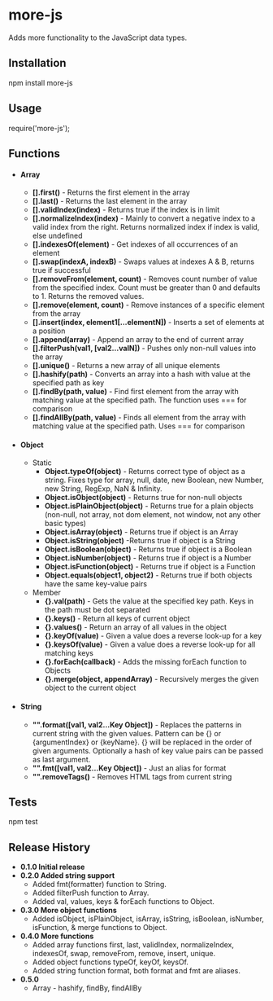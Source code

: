 # more-js

Adds more functionality to the JavaScript data types.

## Installation

  npm install more-js

## Usage

  require('more-js');

## Functions

* #### Array
  * **[].first()** - Returns the first element in the array
  * **[].last()** - Returns the last element in the array
  * **[].validIndex(index)** - Returns true if the index is in limit
  * **[].normalizeIndex(index)** - Mainly to convert a negative index to a valid index from the right. Returns normalized index if index is valid, else undefined
  * **[].indexesOf(element)** - Get indexes of all occurrences of an element
  * **[].swap(indexA, indexB)** - Swaps values at indexes A & B, returns true if successful
  * **[].removeFrom(element, count)** - Removes count number of value from the specified index. Count must be greater than 0 and defaults to 1. Returns the removed values.
  * **[].remove(element, count)** - Remove instances of a specific element from the array
  * **[].insert(index, element1[...elementN])** - Inserts a set of elements at a position
  * **[].append(array)** - Append an array to the end of current array
  * **[].filterPush(val1, [val2...valN])** - Pushes only non-null values into the array
  * **[].unique()** - Returns a new array of all unique elements
  * **[].hashify(path)** - Converts an array into a hash with value at the specified path as key
  * **[].findBy(path, value)** - Find first element from the array with matching value at the specified path. The function uses === for comparison
  * **[].findAllBy(path, value)** - Finds all element from the array with matching value at the specified path. Uses === for comparison

* #### Object
  * Static
    * **Object.typeOf(object)** - Returns correct type of object as a string. Fixes type for array, null, date, new Boolean, new Number, new String, RegExp, NaN & Infinity.
    * **Object.isObject(object)** - Returns true for non-null objects
    * **Object.isPlainObject(object)** - Returns true for a plain objects (non-null, not array, not dom element, not window, not any other basic types)
    * **Object.isArray(object)** - Returns true if object is an Array
    * **Object.isString(object)** -Returns true if object is a String
    * **Object.isBoolean(object)** - Returns true if object is a Boolean
    * **Object.isNumber(object)** - Returns true if object is a Number
    * **Object.isFunction(object)** - Returns true if object is a Function
    * **Object.equals(object1, object2)** - Returns true if both objects have the same key-value pairs
  * Member
    * **{}.val(path)** - Gets the value at the specified key path. Keys in the path must be dot separated
    * **{}.keys()** - Return all keys of current object
    * **{}.values()** - Return an array of all values in the object
    * **{}.keyOf(value)** - Given a value does a reverse look-up for a key
    * **{}.keysOf(value)** - Given a value does a reverse look-up for all matching keys
    * **{}.forEach(callback)** - Adds the missing forEach function to Objects
    * **{}.merge(object, appendArray)** - Recursively merges the given object to the current object

* #### String
  * **"".format([val1, val2...Key Object])** - Replaces the patterns in current string with the given values. Pattern can be {} or {argumentIndex} or {keyName}. {} will be replaced in the order of given arguments. Optionally a hash of key value pairs can be passed as last argument.
  * **"".fmt([val1, val2...Key Object])** - Just an alias for format
  * **"".removeTags()** - Removes HTML tags from current string

## Tests

  npm test

## Release History

* **0.1.0 Initial release**
* **0.2.0 Added string support**
  * Added fmt(formatter) function to String.
  * Added filterPush function to Array.
  * Added val, values, keys & forEach functions to Object.
* **0.3.0 More object functions**
  * Added isObject, isPlainObject, isArray, isString, isBoolean, isNumber, isFunction, & merge functions to Object.
* **0.4.0 More functions**
  * Added array functions first, last, validIndex, normalizeIndex, indexesOf, swap, removeFrom, remove, insert, unique.
  * Added object functions typeOf, keyOf, keysOf.
  * Added string function format, both format and fmt are aliases.
* **0.5.0**
  * Array - hashify, findBy, findAllBy